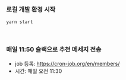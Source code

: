 
### 로컬 개발 환경 시작
```
yarn start
```

<br>

### 매일 11:50 슬랙으로 추천 메세지 전송
- job 등록: https://cron-job.org/en/members/
- 시간: 매일 오전 11:30
